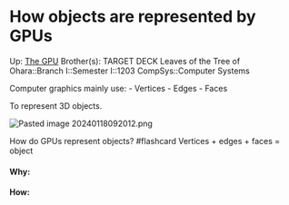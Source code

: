 # How objects are represented by GPUs

Up: [The GPU](the_gpu)
Brother(s):
TARGET DECK
Leaves of the Tree of Ohara::Branch I::Semester I::1203 CompSys::Computer Systems

Computer graphics mainly use:
	- Vertices
	- Edges
	- Faces

To represent 3D objects.

![Pasted image 20240118092012.png](pasted_image_20240118092012.png)

How do GPUs represent objects? #flashcard 
Vertices + edges + faces = object
<!--ID: 1705597926963-->




































#### Why:
#### How:









